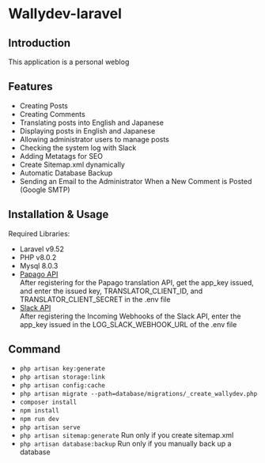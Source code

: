# Wallydev-laravel

## Introduction

This application is a personal weblog

## Features

-   Creating Posts
-   Creating Comments
-   Translating posts into English and Japanese
-   Displaying posts in English and Japanese
-   Allowing administrator users to manage posts
-   Checking the system log with Slack
-   Adding Metatags for SEO
-   Create Sitemap.xml dynamically
-   Automatic Database Backup
-   Sending an Email to the Administrator When a New Comment is Posted (Google SMTP)

## Installation & Usage

Required Libraries:

-   Laravel v9.52
-   PHP v8.0.2
-   Mysql 8.0.3
-   [Papago API](https://developers.naver.com/docs/papago/papago-nmt-overview.md)  
     After registering for the Papago translation API, get the app_key issued, and enter the issued key, TRANSLATOR_CLIENT_ID, and TRANSLATOR_CLIENT_SECRET in the .env file
-   [Slack API](https://api.slack.com/)  
    After registering the Incoming Webhooks of the Slack API, enter the app_key issued in the LOG_SLACK_WEBHOOK_URL of the .env file

## Command

-   `php artisan key:generate`
-   `php artisan storage:link`
-   `php artisan config:cache`
-   `php artisan migrate --path=database/migrations/_create_wallydev.php`
-   `composer install`
-   `npm install`
-   `npm run dev`
-   `php artisan serve`
-   `php artisan sitemap:generate` Run only if you create sitemap.xml
-   `php artisan database:backup` Run only if you  manually back up a database

